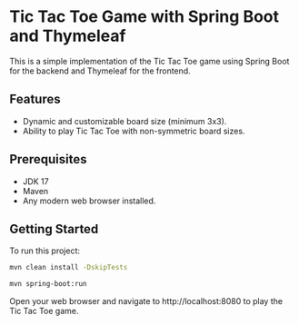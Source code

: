 # Tic Tac Toe Game with Spring Boot and Thymeleaf

This is a simple implementation of the Tic Tac Toe game using Spring Boot for the backend and Thymeleaf for the frontend.

## Features

- Dynamic and customizable board size (minimum 3x3).
- Ability to play Tic Tac Toe with non-symmetric board sizes.

## Prerequisites

- JDK 17
- Maven
- Any modern web browser installed.

## Getting Started

To run this project:

   ```sh
   mvn clean install -DskipTests
   
   mvn spring-boot:run
   ```

Open your web browser and navigate to http://localhost:8080 to play the Tic Tac Toe game.
